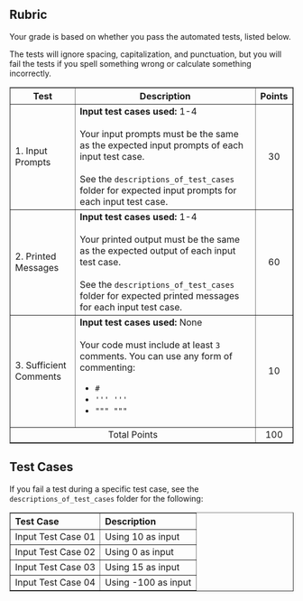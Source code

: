 
## Rubric
Your grade is based on whether you pass the automated tests, listed below.

The tests will ignore spacing, capitalization, and punctuation, but you will fail the tests if you spell something wrong or calculate something incorrectly.


<table border="1" style="width: 100%; text-align: center;">
<thead style="text-align: center;">
    <tr>
        <th style="text-align: center;">Test</th>
        <th style="text-align: center;">Description</th>
        <th style="text-align: center;">Points</th>
    </tr>
</thead>
<tbody>
    <tr style="text-align: left">
        <td>1. Input Prompts</td>
        <td>
        <b>Input test cases used:</b> 1-4<br><br>
        Your input prompts must be the same as the expected input prompts of each input test case. 
        <br>
        <br>
        See the <code>descriptions_of_test_cases</code> folder for expected input prompts for each input test case.
        </td>
        <td style="text-align: center">30</td>
    </tr>
    <tr style="text-align: left">
        <td>2. Printed Messages</td>
        <td>
        <b>Input test cases used:</b> 1-4<br><br>
        Your printed output must be the same as the expected output of each input test case. 
        <br>
        <br>
        See the <code>descriptions_of_test_cases</code> folder for expected printed messages for each input test case.
        </td>
        <td style="text-align: center">60</td>
    </tr>
    <tr>
        <td style="text-align: left">3. Sufficient Comments</td>
        <td style="text-align: left">
        <b>Input test cases used:</b> None<br><br>
        Your code must include at least <code>3</code> comments. You can use any form of commenting:
        <ul>
          <li><code>#</code></li> 
          <li><code>''' '''</code></li>
          <li><code>""" """</code></li>
        </ul>
        </td>
        <td style="text-align: center">10</td>
    </tr>
    <tr>
        <td colspan="2">Total Points</td>
        <td>100</td>
  </tr>
</tbody>
</table>

## Test Cases
If you fail a test during a specific test case, see the `descriptions_of_test_cases` folder for the following:
<table border="1" style="width: 100%; text-align: left;">
  <tr>
    <th>Test Case</th>
    <th>Description</th>
  </tr>
  <tr>
    <td>Input Test Case 01</td>
    <td>Using 10 as input</td>
  </tr>
  <tr>
    <td>Input Test Case 02</td>
    <td>Using 0 as input</td>
  </tr>
  <tr>
    <td>Input Test Case 03</td>
    <td>Using 15 as input</td>
  </tr>
  <tr>
    <td>Input Test Case 04</td>
    <td>Using -100 as input</td>
  </tr>
</table>